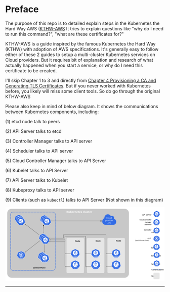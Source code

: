 # Preface
The purpose of this repo is to detailed explain steps in the Kubernetes the Hard Way AWS ([KTHW-AWS](https://github.com/prabhatsharma/kubernetes-the-hard-way-aws) It tries to explain questions like "why do I need to run this command?", "what are these certificates for?"

KTHW-AWS is a guide inspired by the famous Kubernetes the Hard Way (KTHW) with adoption of AWS specifications. It's generally easy to follow either of these 2 guides to setup a multi-cluster Kubernetes services on Cloud providers. But it requires bit of explanation and research of what actually happened when you start a service, or why do I need this certificate to be created. 

I'll skip Chapter 1 to 3 and directly from [Chapter 4 Provisioning a CA and Generating TLS Certificates](https://github.com/prabhatsharma/kubernetes-the-hard-way-aws/blob/master/docs/04-certificate-authority.md). But if you never worked with Kubernetes before, you likely will miss some client tools. So do go through the original KTHW-AWS

Please also keep in mind of below diagram. It shows the communications between Kubernetes components, including:

(1) etcd node talk to peers

(2) API Server talks to etcd

(3) Controller Manager talks to API server

(4) Scheduler talks to API server

(5) Cloud Controller Manager talks to API Server

(6) Kubelet talks to API Server

(7) API Server talks to Kubelet

(8) Kubeproxy talks to API server

(9) Clients (such as `kubectl`) talks to API Server (Not shown in this diagram)

![Kubernetes Components, taken from Official [Document](https://kubernetes.io/docs/concepts/overview/components/)](components-of-kubernetes.svg "Title")

---

